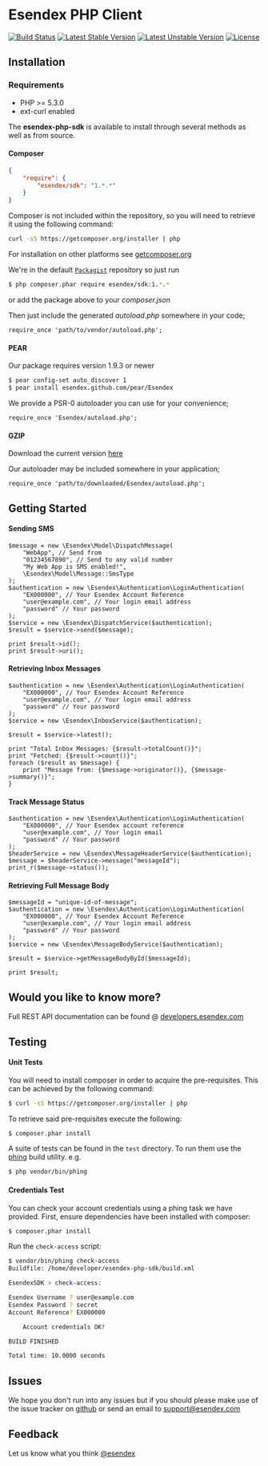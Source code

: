 Esendex PHP Client
==================
[![Build Status](https://travis-ci.org/esendex/esendex-php-sdk.svg)](https://travis-ci.org/esendex/esendex-php-sdk) [![Latest Stable Version](https://poser.pugx.org/esendex/sdk/v/stable.png)](https://packagist.org/packages/esendex/sdk) [![Latest Unstable Version](https://poser.pugx.org/esendex/sdk/v/unstable.png)](https://packagist.org/packages/esendex/sdk) [![License](https://poser.pugx.org/esendex/sdk/license.png)](https://packagist.org/packages/esendex/sdk)

## Installation

### Requirements
 - PHP >= 5.3.0
 - ext-curl enabled

The **esendex-php-sdk** is available to install through several methods as well as from source.

#### Composer
```json
{
    "require": {
        "esendex/sdk": "1.*.*"
    }
}
```
Composer is not included within the repository, so you will need to retrieve it using the following command:
```bash
curl -sS https://getcomposer.org/installer | php
```

For installation on other platforms see [getcomposer.org](https://getcomposer.org)

We're in the default [`Packagist`](http://packagist.org/packages/esendex/sdk) repository so just run
```bash
$ php composer.phar require esendex/sdk:1.*.*
```
or add the package above to your *composer.json*

Then just include the generated *autoload.php* somewhere in your code;
```php5
require_once 'path/to/vendor/autoload.php';
```

#### PEAR
Our package requires version 1.9.3 or newer
```bash
$ pear config-set auto_discover 1
$ pear install esendex.github.com/pear/Esendex
```
We provide a PSR-0 autoloader you can use for your convenience;
```php5
require_once 'Esendex/autoload.php';
```

#### GZIP
Download the current version [here](http://downloads.esendex.com.s3-website-eu-west-1.amazonaws.com/esendex-php-sdk/latest.sdk)

Our autoloader may be included somewhere in your application;
```php5
require_once 'path/to/downloaded/Esendex/autoload.php';
```

## Getting Started

#### Sending SMS
```php5
$message = new \Esendex\Model\DispatchMessage(
    "WebApp", // Send from
    "01234567890", // Send to any valid number
    "My Web App is SMS enabled!",
    \Esendex\Model\Message::SmsType
);
$authentication = new \Esendex\Authentication\LoginAuthentication(
    "EX000000", // Your Esendex Account Reference
    "user@example.com", // Your login email address
    "password" // Your password
);
$service = new \Esendex\DispatchService($authentication);
$result = $service->send($message);

print $result->id();
print $result->uri();
```

#### Retrieving Inbox Messages
```php5
$authentication = new \Esendex\Authentication\LoginAuthentication(
    "EX000000", // Your Esendex Account Reference
    "user@example.com", // Your login email address
    "password" // Your password
);
$service = new \Esendex\InboxService($authentication);

$result = $service->latest();

print "Total Inbox Messages: {$result->totalCount()}";
print "Fetched: {$result->count()}";
foreach ($result as $message) {
    print "Message from: {$message->originator()}, {$message->summary()}";
}
```
#### Track Message Status
```php5
$authentication = new \Esendex\Authentication\LoginAuthentication(
    "EX000000", // Your Esendex account reference
    "user@example.com", // Your login email
    "password" // Your password
);
$headerService = new \Esendex\MessageHeaderService($authentication);
$message = $headerService->message("messageId");
print_r($message->status());
```

#### Retrieving Full Message Body
```php5
$messageId = "unique-id-of-message";
$authentication = new \Esendex\Authentication\LoginAuthentication(
    "EX000000", // Your Esendex Account Reference
    "user@example.com", // Your login email address
    "password" // Your password
);
$service = new \Esendex\MessageBodyService($authentication);

$result = $service->getMessageBodyById($messageId);

print $result;
```

## Would you like to know more?
Full REST API documentation can be found @ [developers.esendex.com](http://developers.esendex.com/)

## Testing
#### Unit Tests

You will need to install composer in order to acquire the pre-requisites. This can be achieved by the following command:
```bash
$ curl -sS https://getcomposer.org/installer | php
```

To retrieve said pre-requisites execute the following:
```bash
$ composer.phar install
```

A suite of tests can be found in the `test` directory. To run them use the [phing](http://www.phing.info) build utility. e.g.
```bash
$ php vendor/bin/phing
```

#### Credentials Test
You can check your account credentials using a phing task we have provided. First, ensure dependencies have been installed with composer:
```bash
$ composer.phar install
```
Run the `check-access` script:
```bash
$ vendor/bin/phing check-access
Buildfile: /home/developer/esendex-php-sdk/build.xml

EsendexSDK > check-access:

Esendex Username ? user@example.com
Esendex Password ? secret
Account Reference? EX000000

    Account credentials OK!

BUILD FINISHED

Total time: 10.0000 seconds
``` 

## Issues
We hope you don't run into any issues but if you should please make use of the issue tracker on [github](https://github.com/esendex/esendex-php-sdk/issues) or send an email to [support@esendex.com](mailto:support@esendex.com)

## Feedback
Let us know what you think [@esendex](http://twitter.com/esendex)
